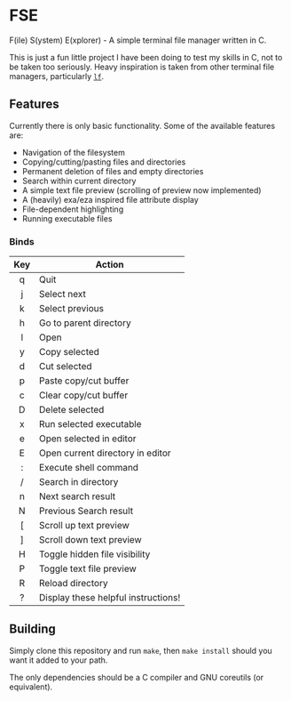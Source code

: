 # FSE

F(ile) S(ystem) E(xplorer) - A simple terminal file manager written in C.

This is just a fun little project I have been doing to test my skills in C, not to be taken too seriously. Heavy inspiration is taken from other terminal file managers, particularly [`lf`](https://github.com/gokcehan/lf).

## Features

Currently there is only basic functionality. Some of the available features are:
- Navigation of the filesystem
- Copying/cutting/pasting files and directories
- Permanent deletion of files and empty directories
- Search within current directory
- A simple text file preview (scrolling of preview now implemented)
- A (heavily) exa/eza inspired file attribute display
- File-dependent highlighting
- Running executable files

### Binds

|Key|Action|
|:---:|---|
| q | Quit |
| j | Select next |
| k	| Select previous |
| h | Go to parent directory |
| l	| Open |
|	y | Copy selected |
| d	| Cut selected |
| p	| Paste copy/cut buffer |
| c | Clear copy/cut buffer |
| D	| Delete selected |
| x	| Run selected executable |
| e	| Open selected in editor |
| E	| Open current directory in editor |
| :	| Execute shell command |
| / | Search in directory |
| n | Next search result |
| N | Previous Search result |
| [ | Scroll up text preview |
| ] | Scroll down text preview |
| H	| Toggle hidden file visibility |
| P	| Toggle text file preview |
| R	| Reload directory |
| ?	| Display these helpful instructions! |

## Building

Simply clone this repository and run `make`, then `make install` should you want it added to your path. 

The only dependencies should be a C compiler and GNU coreutils (or equivalent).
